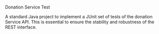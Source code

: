 Donation Service Test

A standard Java project to implement a JUnit set of tests of the donation Service API. This is essential to ensure the stability and robustness of the REST interface.